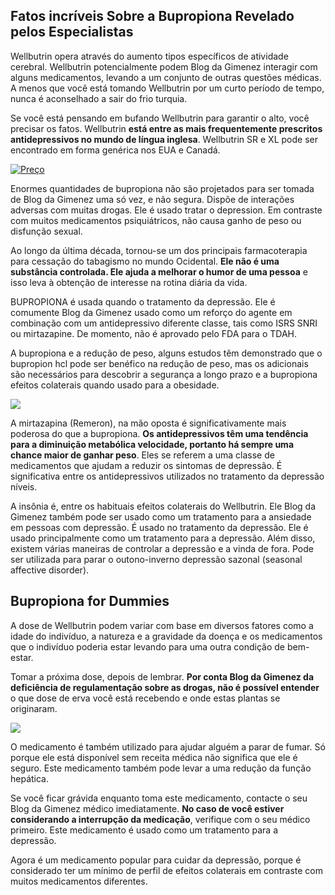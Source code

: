 ## Fatos incríveis Sobre a Bupropiona Revelado pelos Especialistas

Wellbutrin opera através do aumento tipos específicos de atividade cerebral. Wellbutrin potencialmente podem Blog da Gimenez interagir com alguns medicamentos, levando a um conjunto de outras questões médicas. A menos que você está tomando Wellbutrin por um curto período de tempo, nunca é aconselhado a sair do frio turquia.

Se você está pensando em bufando Wellbutrin para garantir o alto, você precisar os fatos. Wellbutrin **está entre as mais frequentemente prescritos antidepressivos no mundo de língua inglesa**. Wellbutrin SR e XL pode ser encontrado em forma genérica nos EUA e Canadá.

[![Preço](http://emagrecer.eco.br/wp-content/uploads/2015/11/Bupropiona-Zyban-150mg-Caixa-Grande.jpg)](http://www.blogdagimenez.com.br/bupropiona/)

Enormes quantidades de bupropiona não são projetados para ser tomada de Blog da Gimenez uma só vez, e não segura. Dispõe de interações adversas com muitas drogas. Ele é usado tratar o depression. Em contraste com muitos medicamentos psiquiátricos, não causa ganho de peso ou disfunção sexual.

Ao longo da última década, tornou-se um dos principais farmacoterapia para cessação do tabagismo no mundo Ocidental. **Ele não é uma substância controlada. Ele ajuda a melhorar o humor de uma pessoa** e isso leva à obtenção de interesse na rotina diária da vida.

BUPROPIONA é usada quando o tratamento da depressão. Ele é comumente Blog da Gimenez usado como um reforço do agente em combinação com um antidepressivo diferente classe, tais como ISRS SNRI ou mirtazapine. De momento, não é aprovado pelo FDA para o TDAH.

A bupropiona e a redução de peso, alguns estudos têm demonstrado que o bupropion hcl pode ser benéfico na redução de peso, mas os adicionais são necessários para descobrir a segurança a longo prazo e a bupropiona efeitos colaterais quando usado para a obesidade.

![](https://t1.uc.ltmcdn.com/pt/images/7/7/0/img_como_funciona_a_bupropiona_4077_300.jpg)

A mirtazapina (Remeron), na mão oposta é significativamente mais poderosa do que a bupropiona. **Os antidepressivos têm uma tendência para a diminuição metabólica velocidade, portanto há sempre uma chance maior de ganhar peso**. Eles se referem a uma classe de medicamentos que ajudam a reduzir os sintomas de depressão. É significativa entre os antidepressivos utilizados no tratamento da depressão níveis.

A insônia é, entre os habituais efeitos colaterais do Wellbutrin. Ele Blog da Gimenez também pode ser usado como um tratamento para a ansiedade em pessoas com depressão. É usado no tratamento da depressão. Ele é usado principalmente como um tratamento para a depressão. Além disso, existem várias maneiras de controlar a depressão e a vinda de fora. Pode ser utilizada para parar o outono-inverno depressão sazonal (seasonal affective disorder).

## Bupropiona for Dummies

A dose de Wellbutrin podem variar com base em diversos fatores como a idade do indivíduo, a natureza e a gravidade da doença e os medicamentos que o indivíduo poderia estar levando para uma outra condição de bem-estar.

Tomar a próxima dose, depois de lembrar. **Por conta Blog da Gimenez da deficiência de regulamentação sobre as drogas, não é possível entender** o que dose de erva você está recebendo e onde estas plantas se originaram.

![](http://www.mundoboaforma.com.br/wp-content/uploads/2014/09/Bupropiona.jpg)

O medicamento é também utilizado para ajudar alguém a parar de fumar. Só porque ele está disponível sem receita médica não significa que ele é seguro. Este medicamento também pode levar a uma redução da função hepática.

Se você ficar grávida enquanto toma este medicamento, contacte o seu Blog da Gimenez médico imediatamente. **No caso de você estiver considerando a interrupção da medicação**, verifique com o seu médico primeiro. Este medicamento é usado como um tratamento para a depressão.

Agora é um medicamento popular para cuidar da depressão, porque é considerado ter um mínimo de perfil de efeitos colaterais em contraste com muitos medicamentos diferentes.

